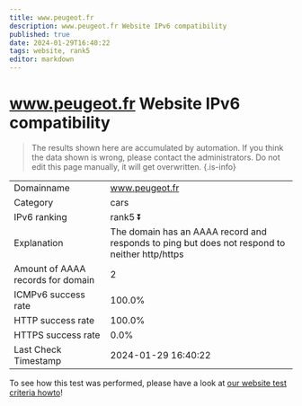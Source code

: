 ```yaml
---
title: www.peugeot.fr
description: www.peugeot.fr Website IPv6 compatibility
published: true
date: 2024-01-29T16:40:22
tags: website, rank5
editor: markdown
---
```


# www.peugeot.fr Website IPv6 compatibility

> The results shown here are accumulated by automation. If you think the data shown is wrong, please contact the administrators. 
> Do not edit this page manually, it will get overwritten.
{.is-info}


|   |   |
| - | - |
| Domainname | www.peugeot.fr
| Category | cars |
| IPv6 ranking | rank5 :arrow_double_down: |
| Explanation | The domain has an AAAA record and responds to ping but does not respond to neither http/https |
| Amount of AAAA records for domain | 2 |
| ICMPv6 success rate | 100.0%|
| HTTP success rate | 100.0% |
| HTTPS success rate | 0.0% |
| Last Check Timestamp | 2024-01-29 16:40:22 |

To see how this test was performed, please have a look at [our website test criteria howto](/howto/testcriteria/website)!

